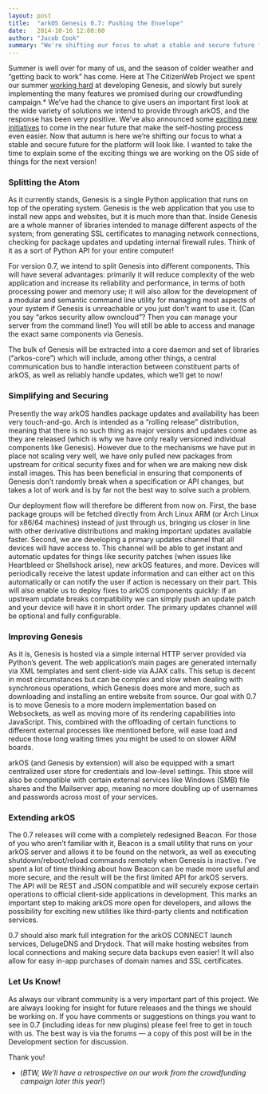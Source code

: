 ```yaml
---
layout: post
title:  "arkOS Genesis 0.7: Pushing the Envelope"
date:   2014-10-16 12:00:00
author: "Jacob Cook"
summary: "We're shifting our focus to what a stable and secure future for the platform will look like."
---
```

Summer is well over for many of us, and the season of colder weather and “getting back to work” has come. Here at The CitizenWeb Project we spent our summer [working hard](https://arkos.io/2014/07/genesis-0-6-panoply-released/) at developing Genesis, and slowly but surely implementing the many features we promised during our crowdfunding campaign.* We’ve had the chance to give users an important first look at the wide variety of solutions we intend to provide through arkOS, and the response has been very positive. We’ve also announced some [exciting new initiatives](https://arkos.io/2014/08/new-services-skylark-and-arkos-connect/) to come in the near future that make the self-hosting process even easier. Now that autumn is here we’re shifting our focus to what a stable and secure future for the platform will look like. I wanted to take the time to explain some of the exciting things we are working on the OS side of things for the next version!


### Splitting the Atom

As it currently stands, Genesis is a single Python application that runs on top of the operating system. Genesis is the web application that you use to install new apps and websites, but it is much more than that. Inside Genesis are a whole manner of libraries intended to manage different aspects of the system; from generating SSL certificates to managing network connections, checking for package updates and updating internal firewall rules. Think of it as a sort of Python API for your entire computer!

For version 0.7, we intend to split Genesis into different components. This will have several advantages: primarily it will reduce complexity of the web application and increase its reliability and performance, in terms of both processing power and memory use; it will also allow for the development of a modular and semantic command line utility for managing most aspects of your system if Genesis is unreachable or you just don’t want to use it. (Can you say “arkos security allow owncloud”? Then you can manage your server from the command line!) You will still be able to access and manage the exact same components via Genesis.

The bulk of Genesis will be extracted into a core daemon and set of libraries (“arkos-core”) which will include, among other things, a central communication bus to handle interaction between constituent parts of arkOS, as well as reliably handle updates, which we’ll get to now!


### Simplifying and Securing

Presently the way arkOS handles package updates and availability has been very touch-and-go. Arch is intended as a “rolling release” distribution, meaning that there is no such thing as major versions and updates come as they are released (which is why we have only really versioned individual components like Genesis). However due to the mechanisms we have put in place not scaling very well, we have only pulled new packages from upstream for critical security fixes and for when we are making new disk install images. This has been beneficial in ensuring that components of Genesis don’t randomly break when a specification or API changes, but takes a lot of work and is by far not the best way to solve such a problem.

Our deployment flow will therefore be different from now on. First, the base package groups will be fetched directly from Arch Linux ARM (or Arch Linux for x86/64 machines) instead of just through us, bringing us closer in line with other derivative distributions and making important updates available faster. Second, we are developing a primary updates channel that all devices will have access to. This channel will be able to get instant and automatic updates for things like security patches (when issues like Heartbleed or Shellshock arise), new arkOS features, and more. Devices will periodically receive the latest update information and can either act on this automatically or can notify the user if action is necessary on their part. This will also enable us to deploy fixes to arkOS components quickly: if an upstream update breaks compatibility we can simply push an update patch and your device will have it in short order. The primary updates channel will be optional and fully configurable.


### Improving Genesis

As it is, Genesis is hosted via a simple internal HTTP server provided via Python’s gevent. The web application’s main pages are generated internally via XML templates and sent client-side via AJAX calls. This setup is decent in most circumstances but can be complex and slow when dealing with synchronous operations, which Genesis does more and more, such as downloading and installing an entire website from source. Our goal with 0.7 is to move Genesis to a more modern implementation based on Websockets, as well as moving more of its rendering capabilities into JavaScript. This, combined with the offloading of certain functions to different external processes like mentioned before, will ease load and reduce those long waiting times you might be used to on slower ARM boards.

arkOS (and Genesis by extension) will also be equipped with a smart centralized user store for credentials and low-level settings. This store will also be compatible with certain external services like Windows (SMB) file shares and the Mailserver app, meaning no more doubling up of usernames and passwords across most of your services.


### Extending arkOS

The 0.7 releases will come with a completely redesigned Beacon. For those of you who aren’t familiar with it, Beacon is a small utility that runs on your arkOS server and allows it to be found on the network, as well as executing shutdown/reboot/reload commands remotely when Genesis is inactive. I’ve spent a lot of time thinking about how Beacon can be made more useful and more secure, and the result will be the first limited API for arkOS servers. The API will be REST and JSON compatible and will securely expose certain operations to official client-side applications in development. This marks an important step to making arkOS more open for developers, and allows the possibility for exciting new utilities like third-party clients and notification services.

0.7 should also mark full integration for the arkOS CONNECT launch services, DelugeDNS and Drydock. That will make hosting websites from local connections and making secure data backups even easier! It will also allow for easy in-app purchases of domain names and SSL certificates.


### Let Us Know!

As always our vibrant community is a very important part of this project. We are always looking for insight for future releases and the things we should be working on. If you have comments or suggestions on things you want to see in 0.7 (including ideas for new plugins) please feel free to get in touch with us. The best way is via the forums — a copy of this post will be in the Development section for discussion.


Thank you!


* (*BTW, We’ll have a retrospective on our work from the crowdfunding campaign later this year!*)

